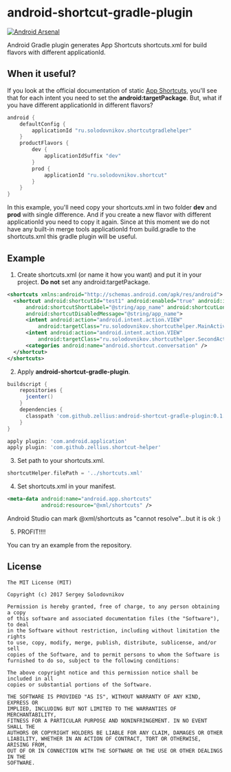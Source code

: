 # android-shortcut-gradle-plugin
[![Android Arsenal](https://img.shields.io/badge/Android%20Arsenal-android--shortcut--gradle--plugin-blue.svg?style=flat)](https://android-arsenal.com/details/1/6373)

Android Gradle plugin generates App Shortcuts shortcuts.xml for build flavors with different applicationId.
## When it useful?
If you look at the official documentation of static [App Shortcuts](https://developer.android.com/preview/shortcuts.html), you'll see that for each intent you need to set the **android:targetPackage**. But, what if you have different applicationId in different flavors? 
```gradle
android {
    defaultConfig {
        applicationId "ru.solodovnikov.shortcutgradlehelper"
    }
    productFlavors {
        dev {
            applicationIdSuffix "dev"
        }
        prod {
            applicationId "ru.solodovnikov.shortcut"
        }
    }
}
```
In this example, you'll need copy your shortcuts.xml in two folder **dev** and **prod** with single difference. And if you create a new flavor with different applicationId you need to copy it again. Since at this moment we do not have any built-in merge tools applicationId from build.gradle to the shortcuts.xml this gradle plugin will be useful.
## Example
1. Create shortcuts.xml (or name it how you want) and put it in your project. **Do not** set any android:targetPackage.

```xml
<shortcuts xmlns:android="http://schemas.android.com/apk/res/android">
  <shortcut android:shortcutId="test1" android:enabled="true" android:icon="@mipmap/ic_launcher"
      android:shortcutShortLabel="@string/app_name" android:shortcutLongLabel="@string/app_name"
      android:shortcutDisabledMessage="@string/app_name">
      <intent android:action="android.intent.action.VIEW"
          android:targetClass="ru.solodovnikov.shortcuthelper.MainActivity" />
      <intent android:action="android.intent.action.VIEW"
          android:targetClass="ru.solodovnikov.shortcuthelper.SecondActivity" />
      <categories android:name="android.shortcut.conversation" />
  </shortcut>
</shortcuts>
```
  
2. Apply **android-shortcut-gradle-plugin**.

```gradle
buildscript {
    repositories {
      jcenter()
    }
    dependencies {
      classpath 'com.github.zellius:android-shortcut-gradle-plugin:0.1.2'
    }
}

apply plugin: 'com.android.application'
apply plugin: 'com.github.zellius.shortcut-helper'
```
3. Set path to your shortcuts.xml.

```gradle
shortcutHelper.filePath = '../shortcuts.xml'
```
4. Set shortcuts.xml in your manifest. 

```xml
<meta-data android:name="android.app.shortcuts"
           android:resource="@xml/shortcuts" />
```
Android Studio can mark @xml/shortcuts as "cannot resolve"...but it is ok :)

5. PROFIT!!!!

You can try an example from the repository.

## License

```
The MIT License (MIT)

Copyright (c) 2017 Sergey Solodovnikov

Permission is hereby granted, free of charge, to any person obtaining a copy
of this software and associated documentation files (the "Software"), to deal
in the Software without restriction, including without limitation the rights
to use, copy, modify, merge, publish, distribute, sublicense, and/or sell
copies of the Software, and to permit persons to whom the Software is
furnished to do so, subject to the following conditions:

The above copyright notice and this permission notice shall be included in all
copies or substantial portions of the Software.

THE SOFTWARE IS PROVIDED "AS IS", WITHOUT WARRANTY OF ANY KIND, EXPRESS OR
IMPLIED, INCLUDING BUT NOT LIMITED TO THE WARRANTIES OF MERCHANTABILITY,
FITNESS FOR A PARTICULAR PURPOSE AND NONINFRINGEMENT. IN NO EVENT SHALL THE
AUTHORS OR COPYRIGHT HOLDERS BE LIABLE FOR ANY CLAIM, DAMAGES OR OTHER
LIABILITY, WHETHER IN AN ACTION OF CONTRACT, TORT OR OTHERWISE, ARISING FROM,
OUT OF OR IN CONNECTION WITH THE SOFTWARE OR THE USE OR OTHER DEALINGS IN THE
SOFTWARE.
```